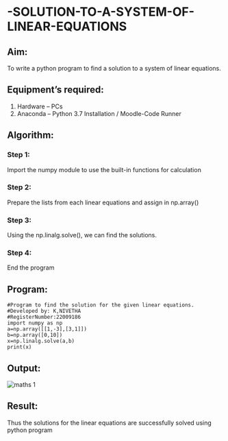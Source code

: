 # -SOLUTION-TO-A-SYSTEM-OF-LINEAR-EQUATIONS

## Aim:
To write a python program to find a solution to a system of linear equations.

## Equipment’s required:
1. 	Hardware – PCs
2. 	Anaconda – Python 3.7 Installation / Moodle-Code Runner

## Algorithm:
### Step 1: 
Import the numpy module to use the built-in functions for calculation

### Step 2: 
Prepare the lists from each linear equations and assign in np.array()

### Step 3: 
Using the np.linalg.solve(), we can find the solutions.

### Step 4: 
End the program

## Program:
```
#Program to find the solution for the given linear equations.
#Developed by: K,NIVETHA
#RegisterNumber:22009186
import numpy as np 
a=np.array([[1,-3],[3,1]])
b=np.array([0,10])
x=np.linalg.solve(a,b)
print(x)
```
## Output:
![maths 1](https://user-images.githubusercontent.com/119559844/215285429-3bb3575e-4b2f-4699-b98b-d956eb997891.png)

## Result: 
Thus the solutions for the linear equations are successfully solved using python program

